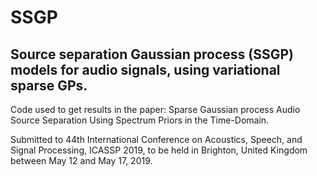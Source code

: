 # SSGP
## Source separation Gaussian process (SSGP) models for audio signals, using variational sparse GPs.
Code used to get results in the paper: Sparse Gaussian process Audio Source Separation Using Spectrum Priors in the Time-Domain. 

Submitted to 44th International Conference on Acoustics, Speech, and Signal Processing, ICASSP 2019, to be held in Brighton, United Kingdom between May 12 and May 17, 2019.
